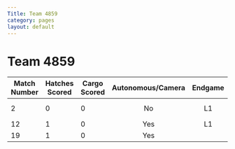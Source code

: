 ```yaml
---
Title: Team 4859
category: pages
layout: default
---
```


# Team 4859

Match Number|Hatches Scored|Cargo Scored|Autonomous/Camera|Endgame |Notable Features|
------------|--------------|------------|:---------------:|:------:|----------------|
2           |0             |0           |No               |L1      |Did nothing     |
12          |1             |0           |Yes              |L1      |                |
19          |1             |0           |Yes              |        |                | 